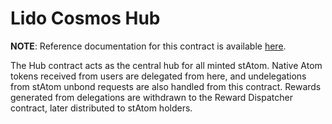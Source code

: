 # Lido Cosmos Hub  <!-- omit in toc -->

**NOTE**: Reference documentation for this contract is available [here](https://lidofinance.github.io/terra-docs/contracts/hub).

The Hub contract acts as the central hub for all minted stAtom. Native Atom tokens received from users are delegated from here, and undelegations from stAtom unbond requests are also handled from this contract. Rewards generated from delegations are withdrawn to the Reward Dispatcher contract, later distributed to stAtom holders.
